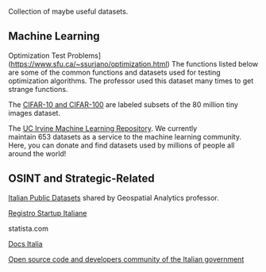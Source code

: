 Collection of maybe useful datasets.

## Machine Learning

Optimization Test Problems](https://www.sfu.ca/~ssurjano/optimization.html) The functions listed below are some of the common functions and datasets used for testing optimization algorithms. The professor used this dataset many times to get strange functions.

The [CIFAR-10 and CIFAR-100](https://www.cs.toronto.edu/~kriz/cifar.html) are labeled subsets of the 80 million tiny images dataset. 

The [UC Irvine Machine Learning Repository](https://archive.ics.uci.edu/). We currently maintain 653 datasets as a service to the machine learning community. Here, you can donate and find datasets used by millions of people all around the world!

## OSINT and Strategic-Related

[Italian Public Datasets](https://github.com/italia/awesome-italian-public-datasets) shared by Geospatial Analytics professor.

[Registro Startup Italiane](https://startup.registroimprese.it/isin/home)

statista.com

[Docs Italia](https://docs.italia.it/italia/daf/pianotri-elencobasidatichiave/it/stabile/index.html)

[Open source code and developers community of the Italian government](https://github.com/italia/)